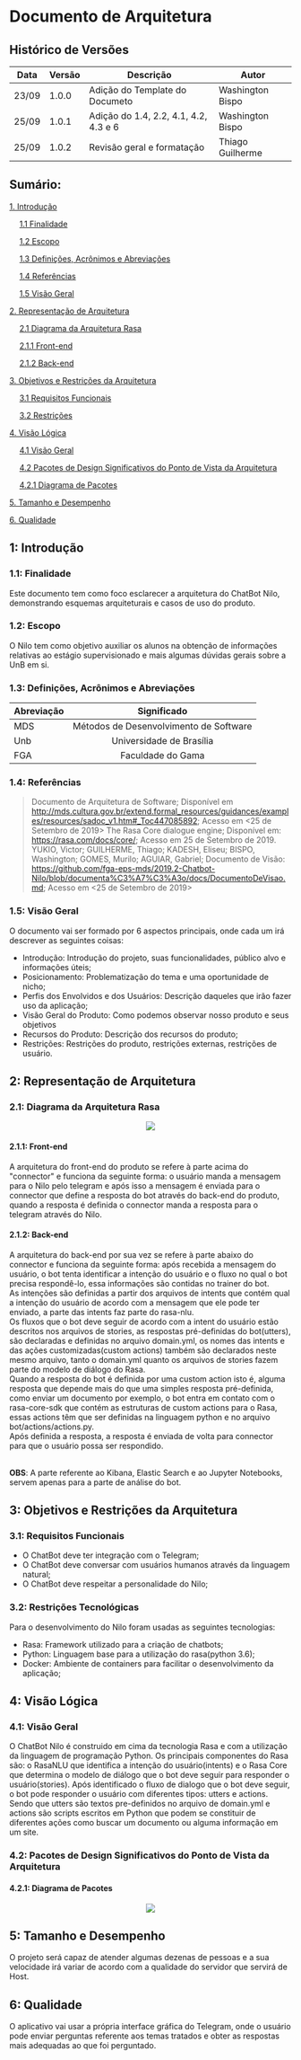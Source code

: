 # Documento de Arquitetura

## Histórico de Versões

| Data | Versão | Descrição | Autor |
| ---- | ------ | --------- | ----- |
| 23/09| 1.0.0 | Adição do Template do Documeto | Washington Bispo |
|25/09| 1.0.1 | Adição do 1.4, 2.2, 4.1, 4.2, 4.3 e 6 | Washington Bispo|
| 25/09| 1.0.2 | Revisão geral e formatação | Thiago Guilherme |

## Sumário:

[1. Introdução](#1-introdução) <br>

&emsp; [1.1 Finalidade](#11-finalidade) <br>

&emsp; [1.2 Escopo](#12-escopo) <br>

&emsp; [1.3 Definições, Acrônimos e Abreviações ](#13-definições-acrônimos-e-abreviações ) <br>

&emsp; [1.4 Referências](#14-referências) <br>

&emsp; [1.5 Visão Geral](#15-visão-geral) <br>

[2. Representação de Arquitetura](#2-representação-de-arquitetura) <br>

&emsp; [2.1 Diagrama da Arquitetura Rasa](#21-diagrama-da-arquitetura-rasa) <br>

&emsp; [2.1.1 Front-end](#211-Front-end)<br>

&emsp; [2.1.2 Back-end](#212-Back-end) <br>

[3. Objetivos e Restrições da Arquitetura](#3-objetivos-e-restrições-da-arquitetura) <br>

&emsp; [3.1 Requisitos Funcionais](#31-requisitos-funcionais) <br>

&emsp; [3.2 Restrições](#32-restrições-tecnológicas) <br>


[4. Visão Lógica](#4-visão-lógica) <br>

&emsp; [4.1 Visão Geral](#41-visao-geral)<br>

&emsp; [4.2 Pacotes de Design Significativos do Ponto de Vista da Arquitetura](#42-pacotes-de-design-significativos-do-ponto-de-vista-da-arquitetura)<br>

&emsp; [4.2.1 Diagrama de Pacotes](#421-diagrama-de-pacotes)<br>

[5. Tamanho e Desempenho](#5-tamanho-e-desempenho) <br>

[6. Qualidade](#6-qualidade) <br>

## 1: Introdução

### 1.1: Finalidade


Este documento tem como foco esclarecer a arquitetura do ChatBot Nilo, demonstrando esquemas arquiteturais e casos de uso do produto.

### 1.2: Escopo


O Nilo tem como objetivo auxiliar os alunos na obtenção de informações relativas ao estágio supervisionado e mais algumas dúvidas gerais sobre a UnB em si.

### 1.3: Definições, Acrônimos e Abreviações

| Abreviação |              Significado              |
|------------|:--------------------------------------:|
|     MDS    | Métodos de Desenvolvimento de Software |
|     Unb    | Universidade de Brasília              |
|     FGA    | Faculdade do Gama                     |

### 1.4: Referências
>Documento de Arquitetura de Software; Disponível em http://mds.cultura.gov.br/extend.formal_resources/guidances/examples/resources/sadoc_v1.htm#_Toc447085892; Acesso em <25 de Setembro de 2019>
>The Rasa Core dialogue engine; Disponível em: https://rasa.com/docs/core/; Acesso em 25 de Setembro de 2019.
YUKIO, Victor; GUILHERME, Thiago; KADESH, Eliseu; BISPO, Washington; GOMES, Murilo; AGUIAR, Gabriel;
>Documento de Visão: https://github.com/fga-eps-mds/2019.2-Chatbot-Nilo/blob/documenta%C3%A7%C3%A3o/docs/DocumentoDeVisao.md; Acesso em <25 de Setembro de 2019>



### 1.5: Visão Geral
O documento vai ser formado por 6 aspectos principais, onde cada um irá descrever as seguintes coisas:
* Introdução: Introdução do projeto, suas funcionalidades, público alvo e informações úteis;
* Posicionamento: Problematização do tema e uma oportunidade de nicho;
* Perfis dos Envolvidos e dos Usuários: Descrição daqueles que irão fazer uso da aplicação;
* Visão Geral do Produto: Como podemos observar nosso produto e seus objetivos
* Recursos do Produto: Descrição dos recursos do produto;
* Restrições: Restrições do produto, restrições externas, restrições de usuário.


## 2: Representação de Arquitetura


### 2.1: Diagrama da Arquitetura Rasa

<p align ="center">
  <img src="https://imgur.com/jGKV0bs.png">
  </p>

#### 2.1.1: Front-end
A arquitetura do front-end do produto se refere à parte acima do "connector" e funciona da seguinte forma: o usuário manda a mensagem para o Nilo pelo telegram e após isso a mensagem é enviada para o connector que define a resposta do bot através do back-end do produto, quando a resposta é definida o connector manda a resposta para o telegram através do Nilo.

#### 2.1.2: Back-end

A arquitetura do back-end por sua vez se refere à parte abaixo do connector e funciona da seguinte forma: após recebida a mensagem do usuário, o bot tenta identificar a intenção do usuário e o fluxo no qual o bot precisa respondê-lo, essa informações são contidas no trainer do bot.<br>
As intenções são definidas a partir dos arquivos de intents que contém qual a intenção do usuário de acordo com a mensagem que ele pode ter enviado, a parte das intents faz parte do rasa-nlu.<br>
Os fluxos que o bot deve seguir de acordo com a intent do usuário estão descritos nos arquivos de stories, as respostas pré-definidas do bot(utters), são declaradas e definidas no arquivo domain.yml, os nomes das intents e das ações customizadas(custom actions) também são declarados neste mesmo arquivo, tanto o domain.yml quanto os arquivos de stories fazem parte do modelo de diálogo do Rasa.<br>
Quando a resposta do bot é definida por uma custom action isto é, alguma resposta que depende mais do que uma simples resposta pré-definida, como enviar um documento por exemplo, o bot entra em contato com o rasa-core-sdk que contém as estruturas de custom actions para o Rasa, essas actions têm que ser definidas na linguagem python e no arquivo bot/actions/actions.py.<br>
Após definida a resposta, a resposta é enviada de volta para connector para que o usuário possa ser respondido.<br><br>

**OBS**: A parte referente ao Kibana, Elastic Search e ao Jupyter Notebooks, servem apenas para a parte de análise do bot.

## 3: Objetivos e Restrições da Arquitetura


### 3.1: Requisitos Funcionais

* O ChatBot deve ter integração com o Telegram;
* O ChatBot deve conversar com usuários humanos através da linguagem natural;
* O ChatBot deve respeitar a personalidade do Nilo;

### 3.2: Restrições Tecnológicas

Para o desenvolvimento do Nilo foram usadas as seguintes tecnologias:
* Rasa: Framework utilizado para a criação de chatbots;
* Python: Linguagem base para a utilização do rasa(python 3.6);
* Docker: Ambiente de containers para facilitar o desenvolvimento da aplicação;


## 4: Visão Lógica

### 4.1: Visão Geral

O ChatBot Nilo é construido em cima da tecnologia Rasa e com a utilização da linguagem de programação Python. Os principais componentes do Rasa são: o RasaNLU que identifica a intenção do usuário(intents) e o Rasa Core que determina o modelo de diálogo que o bot deve seguir para responder o usuário(stories). Após identificado o fluxo de dialogo que o bot deve seguir, o bot pode responder o usuário com diferentes tipos: utters e actions. Sendo que utters são textos pre-definidos no arquivo de domain.yml e actions são scripts escritos em Python que podem se constituir de diferentes ações como buscar um documento ou alguma informação em um site.

### 4.2: Pacotes de Design Significativos do Ponto de Vista da Arquitetura

#### 4.2.1: Diagrama de Pacotes
<p align="center">
  <img src="https://imgur.com/zBdICBA.png">
</p>


## 5: Tamanho e Desempenho
O projeto será capaz de atender algumas dezenas de pessoas e a sua velocidade irá variar de acordo com a qualidade do servidor que servirá de Host.

## 6: Qualidade
O aplicativo vai usar a própria interface gráfica do Telegram, onde o usuário pode enviar perguntas referente aos temas tratados e obter as respostas mais adequadas ao que foi perguntado.
